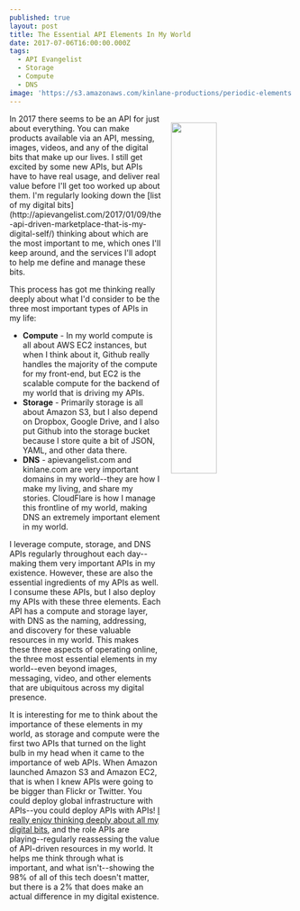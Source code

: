 ```yaml
---
published: true
layout: post
title: The Essential API Elements In My World
date: 2017-07-06T16:00:00.000Z
tags:
  - API Evangelist
  - Storage
  - Compute
  - DNS
image: 'https://s3.amazonaws.com/kinlane-productions/periodic-elements.png'
---
```

<p><img src="https://s3.amazonaws.com/kinlane-productions/periodic-elements.png" align="right" width="40%" style="padding: 15px;" /></p>In 2017 there seems to be an API for just about everything. You can make products available via an API, messing, images, videos, and any of the digital bits that make up our lives. I still get excited by some new APIs, but APIs have to have real usage, and deliver real value before I'll get too worked up about them. I'm regularly looking down the [list of my digital bits](http://apievangelist.com/2017/01/09/the-api-driven-marketplace-that-is-my-digital-self/) thinking about which are the most important to me, which ones I'll keep around, and the services I'll adopt to help me define and manage these bits.

This process has got me thinking really deeply about what I'd consider to be the three most important types of APIs in my life:

- **Compute** - In my world compute is all about AWS EC2 instances, but when I think about it, Github really handles the majority of the compute for my front-end, but EC2 is the scalable compute for the backend of my world that is driving my APIs.
- **Storage** - Primarily storage is all about Amazon S3, but I also depend on Dropbox, Google Drive, and I also put Github into the storage bucket because I store quite a bit of JSON, YAML, and other data there.
- **DNS** - apievangelist.com and kinlane.com are very important domains in my world--they are how I make my living, and share my stories. CloudFlare is how I manage this frontline of my world, making DNS an extremely important element in my world.

I leverage compute, storage, and DNS APIs regularly throughout each day--making them very important APIs in my existence. However, these are also the essential ingredients of my APIs as well. I consume these APIs, but I also deploy my APIs with these three elements. Each API has a compute and storage layer, with DNS as the naming, addressing, and discovery for these valuable resources in my world. This makes these three aspects of operating online, the three most essential elements in my world--even beyond images, messaging, video, and other elements that are ubiquitous across my digital presence.

It is interesting for me to think about the importance of these elements in my world, as storage and compute were the first two APIs that turned on the light bulb in my head when it came to the importance of web APIs. When Amazon launched Amazon S3 and Amazon EC2, that is when I knew APIs were going to be bigger than Flickr or Twitter. You could deploy global infrastructure with APIs--you could deploy APIs with APIs! [I really enjoy thinking deeply about all my digital bits](http://apievangelist.com/2017/01/09/the-api-driven-marketplace-that-is-my-digital-self/), and the role APIs are playing--regularly reassessing the value of API-driven resources in my world. It helps me think through what is important, and what isn't--showing the 98% of all of this tech doesn't matter, but there is a 2% that does make an actual difference in my digital existence.
